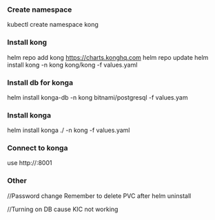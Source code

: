 ### Create namespace
kubectl create namespace kong

### Install kong
helm repo add kong https://charts.konghq.com
helm repo update
helm install kong -n kong kong/kong -f values.yaml

### Install db for konga
helm install konga-db -n kong bitnami/postgresql -f values.yam

### Install konga
helm install konga ./ -n kong -f values.yaml

### Connect to konga
use http://<kong admin cluster ip>:8001

### Other
//Password change
Remember to delete PVC after helm uninstall

//Turning on DB cause KIC not working